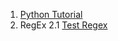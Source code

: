 1. [Python Tutorial](https://www.techbeamers.com/python-keywords-identifiers-variables/)
2. RegEx
2.1 [Test Regex](https://regexr.com/) 
